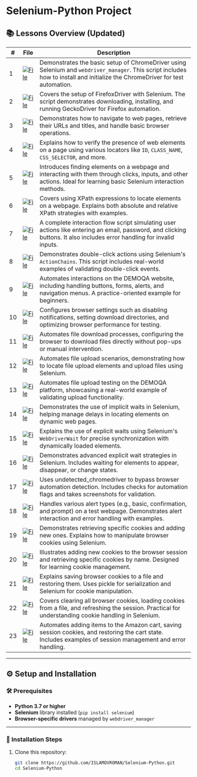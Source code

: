 # Selenium-Python Project

## 📚 Lessons Overview (Updated)

| **#** | **File**                                                                                                             | **Description**                                                                                                                                                                                                                                                                                     |
|-------|---------------------------------------------------------------------------------------------------------------------|-------------------------------------------------------------------------------------------------------------------------------------------------------------------------------------------------------------------------------------------------------------|
| 1     | [![File](https://img.shields.io/badge/File-1_chromedriver.py-blue)](1_chromedriver.py)                               | Demonstrates the basic setup of ChromeDriver using Selenium and `webdriver_manager`. This script includes how to install and initialize the ChromeDriver for test automation.                                                                                |
| 2     | [![File](https://img.shields.io/badge/File-2_firefoxdriver.py-blue)](2_firefoxdriver.py)                             | Covers the setup of FirefoxDriver with Selenium. The script demonstrates downloading, installing, and running GeckoDriver for Firefox automation.                                                                                                           |
| 3     | [![File](https://img.shields.io/badge/File-3_navigation.py-blue)](3_navigation.py)                                   | Demonstrates how to navigate to web pages, retrieve their URLs and titles, and handle basic browser operations.                                                                                                     |
| 4     | [![File](https://img.shields.io/badge/File-4_Verification.py-blue)](4_Verification.py)                               | Explains how to verify the presence of web elements on a page using various locators like `ID`, `CLASS_NAME`, `CSS_SELECTOR`, and more.                                                                                                                     |
| 5     | [![File](https://img.shields.io/badge/File-5_find.py-blue)](5_find.py)                                               | Introduces finding elements on a webpage and interacting with them through clicks, inputs, and other actions. Ideal for learning basic Selenium interaction methods.                                                                                        |
| 6     | [![File](https://img.shields.io/badge/File-6_xpath.py-blue)](6_xpath.py)                                             | Covers using XPath expressions to locate elements on a webpage. Explains both absolute and relative XPath strategies with examples.                                                                                                                         |
| 7     | [![File](https://img.shields.io/badge/File-7_clicktutor.py-blue)](7_clicktutor.py)                                   | A complete interaction flow script simulating user actions like entering an email, password, and clicking buttons. It also includes error handling for invalid inputs.                                                                                      |
| 8     | [![File](https://img.shields.io/badge/File-8.1_doubleklick.py-blue)](8.1_doubleklick.py)                             | Demonstrates double-click actions using Selenium's `ActionChains`. This script includes real-world examples of validating double-click events.                                                                                                               |
| 9     | [![File](https://img.shields.io/badge/File-8.2_DEMOQA.py-blue)](8.2_DEMOQA.py)                                       | Automates interactions on the DEMOQA website, including handling buttons, forms, alerts, and navigation menus. A practice-oriented example for beginners.                                                                                                  |
| 10    | [![File](https://img.shields.io/badge/File-9_BrowserSettings.py-blue)](9_BrowserSettings.py)                         | Configures browser settings such as disabling notifications, setting download directories, and optimizing browser performance for testing.                                                                                                                  |
| 11    | [![File](https://img.shields.io/badge/File-10_Downloading_file.py-blue)](10_Downloading_file.py)                     | Automates file download processes, configuring the browser to download files directly without pop-ups or manual intervention.                                                                                                                               |
| 12    | [![File](https://img.shields.io/badge/File-10.1_Upload_file.py-blue)](10.1_Upload_file.py)                           | Automates file upload scenarios, demonstrating how to locate file upload elements and upload files using Selenium.                                                                                                                                           |
| 13    | [![File](https://img.shields.io/badge/File-10.2_Upload_DEMOQA.py-blue)](10.2_Upload_DEMOQA.py)                       | Automates file upload testing on the DEMOQA platform, showcasing a real-world example of validating upload functionality.                                                                                                                                   |
| 14    | [![File](https://img.shields.io/badge/File-11.1_Implicitly.py-blue)](11.1_Implicitly.py)                             | Demonstrates the use of implicit waits in Selenium, helping manage delays in locating elements on dynamic web pages.                                                                                                                                        |
| 15    | [![File](https://img.shields.io/badge/File-11.2_Explicit.py-blue)](11.2_Explicit.py)                                 | Explains the use of explicit waits using Selenium's `WebDriverWait` for precise synchronization with dynamically loaded elements.                                                                                                                           |
| 16    | [![File](https://img.shields.io/badge/File-11.3_Explicit.py-blue)](11.3_Explicit.py)                                 | Demonstrates advanced explicit wait strategies in Selenium. Includes waiting for elements to appear, disappear, or change states.                                                                                                                            |
| 17    | [![File](https://img.shields.io/badge/File-12.1_stells_cheking.py-blue)](12.1_stells_cheking.py)                     | Uses undetected_chromedriver to bypass browser automation detection. Includes checks for automation flags and takes screenshots for validation.                                                                                                               |
| 18    | [![File](https://img.shields.io/badge/File-13_Allerts.py-blue)](13_Allerts.py)                                       | Handles various alert types (e.g., basic, confirmation, and prompt) on a test webpage. Demonstrates alert interaction and error handling with examples.                                                                                                       |
| 19    | [![File](https://img.shields.io/badge/File-14_1_getCookies.py-blue)](14_1_getCookies.py)                             | Demonstrates retrieving specific cookies and adding new ones. Explains how to manipulate browser cookies using Selenium.                                                                                                                                    |
| 20    | [![File](https://img.shields.io/badge/File-14_2_addCookies.py-blue)](14_2_addCookies.py)                             | Illustrates adding new cookies to the browser session and retrieving specific cookies by name. Designed for learning cookie management.                                                                                                                      |
| 21    | [![File](https://img.shields.io/badge/File-14_3_GetCookiestofile.py-blue)](14_3_GetCookiestofile.py)                 | Explains saving browser cookies to a file and restoring them. Uses pickle for serialization and Selenium for cookie manipulation.                                                                                                                            |
| 22    | [![File](https://img.shields.io/badge/File-14_4_cookies.py-blue)](14_4_cookies.py)                                   | Covers clearing all browser cookies, loading cookies from a file, and refreshing the session. Practical for understanding cookie handling in Selenium.                                                                                                       |
| 23    | [![File](https://img.shields.io/badge/File-14_5_Amazoncart.py-blue)](14_5_Amazoncart.py)                             | Automates adding items to the Amazon cart, saving session cookies, and restoring the cart state. Includes examples of session management and error handling.                                                                                                 |

---

## ⚙️ Setup and Installation

### 🛠 Prerequisites

- **Python 3.7 or higher**  
- **Selenium** library installed (`pip install selenium`)  
- **Browser-specific drivers** managed by `webdriver_manager`  

---

### 🚀 Installation Steps

1. Clone this repository:  
   ```bash
   git clone https://github.com/ISLAMOVROMAN/Selenium-Python.git
   cd Selenium-Python
